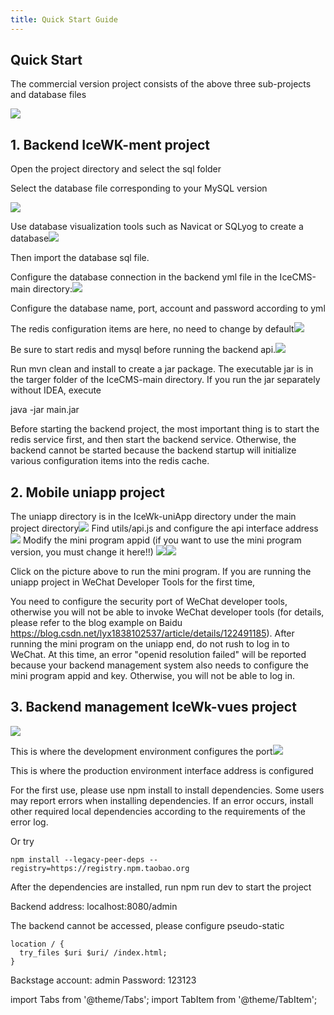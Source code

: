 ```yaml
---
title: Quick Start Guide
---
```


## Quick Start

The commercial version project consists of the above three sub-projects and database files

![](/img/icecms/407b8d406eb3c5ed7ee0b37974a32df8.png)

## 1. Backend IceWK-ment project

Open the project directory and select the sql folder

Select the database file corresponding to your MySQL version

![](/img/icecms/bd8f4feca170f53e0529fa1d05d7d570.png)

Use database visualization tools such as Navicat or SQLyog to create a database![](/img/icecms/25ae89c48ea629a97442cd537c001c63.png)

Then import the database sql file.

Configure the database connection in the backend yml file in the IceCMS-main directory:![](/img/icecms/029f8e303177b652dc8c4549ca65424a.png)

Configure the database name, port, account and password according to yml

The redis configuration items are here, no need to change by default![](/img/icecms/9f940751b3d909cd813cb9b94e8f2ebc.webp)

Be sure to start redis and mysql before running the backend api.![](/img/icecms/cfac6f17a3118073c5d4111b66897030.webp)

Run mvn clean and install to create a jar package. The executable jar is in the targer folder of the IceCMS-main directory. If you run the jar separately without IDEA, execute

java -jar main.jar

Before starting the backend project, the most important thing is to start the redis service first, and then start the backend service. Otherwise, the backend cannot be started because the backend startup will initialize various configuration items into the redis cache.

## 2. Mobile uniapp project

The uniapp directory is in the IceWk-uniApp directory under the main project directory![](/img/icecms/407b8d406eb3c5ed7ee0b37974a32df8.png) Find utils/api.js and configure the api interface address![](/img/icecms/0e825aee09f37000c6b8e5ccecaaefac.png) Modify the mini program appid (if you want to use the mini program version, you must change it here!!) ![](/img/icecms/d792b9a334df62c417e1ba3cf132ee8e.webp)![](/img/icecms/236cd4288735da0c344eb604ac3fd132.webp)

Click on the picture above to run the mini program. If you are running the uniapp project in WeChat Developer Tools for the first time,

You need to configure the security port of WeChat developer tools, otherwise you will not be able to invoke WeChat developer tools (for details, please refer to the blog example on Baidu https://blog.csdn.net/lyx1838102537/article/details/122491185). After running the mini program on the uniapp end, do not rush to log in to WeChat. At this time, an error "openid resolution failed" will be reported because your backend management system also needs to configure the mini program appid and key. Otherwise, you will not be able to log in.

## 3. Backend management IceWk-vues project

![](/img/icecms/4a4ae47f31d85965aacf4c782b0cd9bd.png)

This is where the development environment configures the port![](/img/icecms/73d83207b6d11fcd286c5aa4aac5530c.png)

This is where the production environment interface address is configured

For the first use, please use npm install to install dependencies. Some users may report errors when installing dependencies. If an error occurs, install other required local dependencies according to the requirements of the error log.

Or try

```
npm install --legacy-peer-deps --registry=https://registry.npm.taobao.org
```

After the dependencies are installed, run npm run dev to start the project

Backend address: localhost:8080/admin

The backend cannot be accessed, please configure pseudo-static

```
location / {
  try_files $uri $uri/ /index.html;
}
```

Backstage account: admin Password: 123123

import Tabs from '@theme/Tabs'; import TabItem from '@theme/TabItem';
